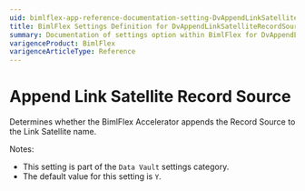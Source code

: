 ```yaml
---
uid: bimlflex-app-reference-documentation-setting-DvAppendLinkSatelliteRecordSource
title: BimlFlex Settings Definition for DvAppendLinkSatelliteRecordSource
summary: Documentation of settings option within BimlFlex for DvAppendLinkSatelliteRecordSource
varigenceProduct: BimlFlex
varigenceArticleType: Reference
---
```


# Append Link Satellite Record Source

Determines whether the BimlFlex Accelerator appends the Record Source to the Link Satellite name.

Notes:

* This setting is part of the `Data Vault` settings category.
* The default value for this setting is `Y`.

